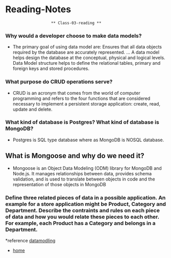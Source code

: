 # Reading-Notes

                        ** Class-03-reading **
                        
### Why would a developer choose to make data models?
* The primary goal of using data model are: Ensures that all data objects required by the database are accurately represented. ... A data model helps design the database at the conceptual, physical and logical levels. Data Model structure helps to define the relational tables, primary and foreign keys and stored procedures.

### What purpose do CRUD operations serve?
* CRUD is an acronym that comes from the world of computer programming and refers to the four functions that are considered necessary to implement a persistent storage application: create, read, update and delete.

### What kind of database is Postgres? What kind of database is MongoDB?
* Postgres is SQL type database where as MongoDB is NOSQL database.
## What is Mongoose and why do we need it?
* Mongoose is an Object Data Modeling (ODM) library for MongoDB and Node.js. It manages relationships between data, provides schema validation, and is used to translate between objects in code and the representation of those objects in MongoDB

### Define three related pieces of data in a possible application. An example for a store application might be Product, Category and Department. Describe the contraints and rules on each piece of data and how you would relate these pieces to each other. For example, each Product has a Category and belongs in a Department.


*reference
[datamodling](https://www.guru99.com/data-modelling-conceptual-logical.html)

* [home](https://eyob1984.github.io/reading-notes/)
